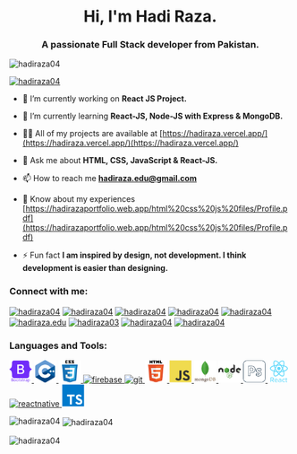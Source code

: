 <h1 align="center">Hi, I'm Hadi Raza.</h1>
<h3 align="center">A passionate Full Stack developer from Pakistan.</h3>

<p align="left"> <img src="https://komarev.com/ghpvc/?username=hadiraza04&label=Profile%20views&color=0e75b6&style=flat" alt="hadiraza04" /> </p>

<p align="left"> <a href="https://github.com/ryo-ma/github-profile-trophy"> <img src="https://github-profile-trophy.vercel.app/?username=hadiraza04" alt="hadiraza04" /></a> </p>

- 🔭 I’m currently working on **React JS Project.**

- 🌱 I’m currently learning **React-JS, Node-JS with Express & MongoDB.**

- 👨‍💻 All of my projects are available at [https://hadiraza.vercel.app/](https://hadiraza.vercel.app/)(https://hadiraza.vercel.app/)

- 💬 Ask me about **HTML, CSS, JavaScript & React-JS.**

- 📫 How to reach me **hadiraza.edu@gmail.com**

- 📄 Know about my experiences [https://hadirazaportfolio.web.app/html%20css%20js%20files/Profile.pdf](https://hadirazaportfolio.web.app/html%20css%20js%20files/Profile.pdf)

- ⚡ Fun fact **I am inspired by design, not development. I think development is easier than designing.**

<h3 align="left">Connect with me:</h3>
<p align="left">
<a href="https://codepen.io/hadiraza04" target="blank"><img align="center" src="https://raw.githubusercontent.com/rahuldkjain/github-profile-readme-generator/master/src/images/icons/Social/codepen.svg" alt="hadiraza04" height="30" width="40" /></a>
<a href="https://dev.to/hadiraza04" target="blank"><img align="center" src="https://raw.githubusercontent.com/rahuldkjain/github-profile-readme-generator/master/src/images/icons/Social/devto.svg" alt="hadiraza04" height="30" width="40" /></a>
<a href="https://twitter.com/hadiraza04" target="blank"><img align="center" src="https://raw.githubusercontent.com/rahuldkjain/github-profile-readme-generator/master/src/images/icons/Social/twitter.svg" alt="hadiraza04" height="30" width="40" /></a>
<a href="https://linkedin.com/in/hadiraza04" target="blank"><img align="center" src="https://raw.githubusercontent.com/rahuldkjain/github-profile-readme-generator/master/src/images/icons/Social/linked-in-alt.svg" alt="hadiraza04" height="30" width="40" /></a>
<a href="https://codesandbox.com/hadiraza04" target="blank"><img align="center" src="https://raw.githubusercontent.com/rahuldkjain/github-profile-readme-generator/master/src/images/icons/Social/codesandbox.svg" alt="hadiraza04" height="30" width="40" /></a>
<a href="https://fb.com/hadiraza.edu" target="blank"><img align="center" src="https://raw.githubusercontent.com/rahuldkjain/github-profile-readme-generator/master/src/images/icons/Social/facebook.svg" alt="hadiraza.edu" height="30" width="40" /></a>
<a href="https://instagram.com/hadiraza03" target="blank"><img align="center" src="https://raw.githubusercontent.com/rahuldkjain/github-profile-readme-generator/master/src/images/icons/Social/instagram.svg" alt="hadiraza03" height="30" width="40" /></a>
<a href="https://www.hackerrank.com/hadiraza04" target="blank"><img align="center" src="https://raw.githubusercontent.com/rahuldkjain/github-profile-readme-generator/master/src/images/icons/Social/hackerrank.svg" alt="hadiraza04" height="30" width="40" /></a>
<a href="https://auth.geeksforgeeks.org/user/hadiraza04" target="blank"><img align="center" src="https://raw.githubusercontent.com/rahuldkjain/github-profile-readme-generator/master/src/images/icons/Social/geeks-for-geeks.svg" alt="hadiraza04" height="30" width="40" /></a>
</p>

<h3 align="left">Languages and Tools:</h3>
<p align="left"> <a href="https://getbootstrap.com" target="_blank" rel="noreferrer"> <img src="https://raw.githubusercontent.com/devicons/devicon/master/icons/bootstrap/bootstrap-plain-wordmark.svg" alt="bootstrap" width="40" height="40"/> </a> <a href="https://www.w3schools.com/cpp/" target="_blank" rel="noreferrer"> <img src="https://raw.githubusercontent.com/devicons/devicon/master/icons/cplusplus/cplusplus-original.svg" alt="cplusplus" width="40" height="40"/> </a> <a href="https://www.w3schools.com/css/" target="_blank" rel="noreferrer"> <img src="https://raw.githubusercontent.com/devicons/devicon/master/icons/css3/css3-original-wordmark.svg" alt="css3" width="40" height="40"/> </a> <a href="https://firebase.google.com/" target="_blank" rel="noreferrer"> <img src="https://www.vectorlogo.zone/logos/firebase/firebase-icon.svg" alt="firebase" width="40" height="40"/> </a> <a href="https://git-scm.com/" target="_blank" rel="noreferrer"> <img src="https://www.vectorlogo.zone/logos/git-scm/git-scm-icon.svg" alt="git" width="40" height="40"/> </a> <a href="https://www.w3.org/html/" target="_blank" rel="noreferrer"> <img src="https://raw.githubusercontent.com/devicons/devicon/master/icons/html5/html5-original-wordmark.svg" alt="html5" width="40" height="40"/> </a> <a href="https://developer.mozilla.org/en-US/docs/Web/JavaScript" target="_blank" rel="noreferrer"> <img src="https://raw.githubusercontent.com/devicons/devicon/master/icons/javascript/javascript-original.svg" alt="javascript" width="40" height="40"/> </a> <a href="https://www.mongodb.com/" target="_blank" rel="noreferrer"> <img src="https://raw.githubusercontent.com/devicons/devicon/master/icons/mongodb/mongodb-original-wordmark.svg" alt="mongodb" width="40" height="40"/> </a> <a href="https://nodejs.org" target="_blank" rel="noreferrer"> <img src="https://raw.githubusercontent.com/devicons/devicon/master/icons/nodejs/nodejs-original-wordmark.svg" alt="nodejs" width="40" height="40"/> </a> <a href="https://www.photoshop.com/en" target="_blank" rel="noreferrer"> <img src="https://raw.githubusercontent.com/devicons/devicon/master/icons/photoshop/photoshop-line.svg" alt="photoshop" width="40" height="40"/> </a> <a href="https://reactjs.org/" target="_blank" rel="noreferrer"> <img src="https://raw.githubusercontent.com/devicons/devicon/master/icons/react/react-original-wordmark.svg" alt="react" width="40" height="40"/> </a> <a href="https://reactnative.dev/" target="_blank" rel="noreferrer"> <img src="https://reactnative.dev/img/header_logo.svg" alt="reactnative" width="40" height="40"/> </a> <a href="https://www.typescriptlang.org/" target="_blank" rel="noreferrer"> <img src="https://raw.githubusercontent.com/devicons/devicon/master/icons/typescript/typescript-original.svg" alt="typescript" width="40" height="40"/> </a> </p>

<p><img align="left" src="https://github-readme-stats.vercel.app/api/top-langs?username=hadiraza04&show_icons=true&locale=en&layout=compact" alt="hadiraza04" /></p>

<p>&nbsp;<img align="center" src="https://github-readme-stats.vercel.app/api?username=hadiraza04&show_icons=true&locale=en" alt="hadiraza04" /></p>

<p><img align="center" src="https://github-readme-streak-stats.herokuapp.com/?user=hadiraza04&" alt="hadiraza04" /></p>

